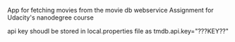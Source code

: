 App for fetching movies from the movie db webservice
Assignment for Udacity's nanodegree course

api key shoudl be stored in local.properties file as
tmdb.api.key="???KEY??"
